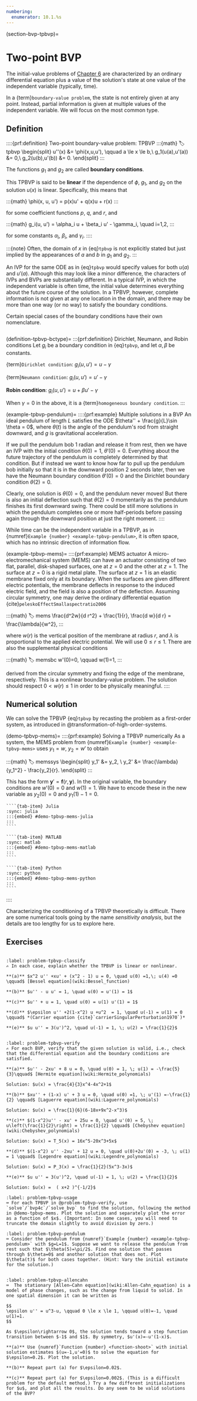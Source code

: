 ```yaml
---
numbering:
  enumerator: 10.1.%s
---
```

(section-bvp-tpbvp)=
# Two-point BVP

The initial-value problems of [Chapter 6](@chapter-ivp) are characterized by an ordinary differential equation plus a value of the solution's state at one value of the independent variable (typically, time).

In a {term}`boundary-value problem`, the state is not entirely given at any point. Instead, partial information is given at multiple values of the independent variable. We will focus on the most common type.

## Definition

::::{prf:definition} Two-point boundary-value problem: TPBVP
:::{math}
:label: tpbvp
\begin{split}
u''(x) &= \phi(x,u,u'), \qquad a \le x \le b,\\
g_1(u(a),u'(a)) &= 0,\\
g_2(u(b),u'(b)) &= 0.
\end{split}
:::

The functions $g_1$ and $g_2$ are called **boundary conditions**.

This TPBVP is said to be **linear** if the dependence of $\phi$, $g_1$, and $g_2$ on the solution $u(x)$ is linear. Specifically, this means that 

:::{math}
\phi(x, u, u') = p(x)u' + q(x)u + r(x)
:::

for some coefficient functions $p$, $q$, and $r$, and 

:::{math}
g_i(u, u') = \alpha_i u + \beta_i u' - \gamma_i, \quad i=1,2,
:::

for some constants $\alpha_i$, $\beta_i$, and $\gamma_i$. 
::::

:::{note}
Often, the domain of $x$ in {eq}`tpbvp` is not explicitly stated but just implied by the appearances of $a$ and $b$ in $g_1$ and $g_2$. 
:::

An IVP for the same ODE as in {eq}`tpbvp` would specify values for both $u(a)$ and $u'(a)$. Although this may look like a minor difference, the characters of IVPs and BVPs are substantially different. In a typical IVP, in which the independent variable is often time, the initial value determines everything about the future course of the solution. In a TPBVP, however, complete information is not given at any one location in the domain, and there may be more than one way (or no way) to satisfy the boundary conditions.

Certain special cases of the boundary conditions have their own nomenclature.

```{index} ! Dirichlet boundary condition, ! Neumann boundary condition, ! Robin boundary condition, homogeneous boundary condition
```

(definition-tpbvp-bctype)=
:::{prf:definition} Dirichlet, Neumann, and Robin conditions
Let $g_i$ be a boundary condition in {eq}`tpbvp`, and let $\alpha,\beta$ be constants.  

{term}`Dirichlet condition`: $g_i(u,u') = u - \gamma$

{term}`Neumann condition`: $g_i(u,u') = u' - \gamma$

**Robin condition**: $g_i(u,u') = u + \beta u' - \gamma$

When $\gamma=0$ in the above, it is a {term}`homogeneous boundary condition`.
:::

(example-tpbvp-pendulum)=
::::{prf:example} Multiple solutions in a BVP
An ideal pendulum of length $L$ satisfies the ODE $\theta'' + \frac{g}{L}\sin \theta = 0$, where $\theta(t)$ is the angle of the pendulum's rod from straight downward, and $g$ is gravitational acceleration.

If we pull the pendulum bob 1 radian and release it from rest, then we have an IVP with the initial condition $\theta(0)=1$, $\theta'(0)=0$. Everything about the future trajectory of the pendulum is completely determined by that condition. But if instead we want to know how far to pull up the pendulum bob initially so that it is in the downward position 2 seconds later, then we have the Neumann boundary condition $\theta'(0)=0$ and the Dirichlet boundary condition $\theta(2)=0$. 

Clearly, one solution is $\theta(0)=0$, and the pendulum never moves! But there is also an initial deflection such that $\theta(2)=0$ momentarily as the pendulum finishes its first downward swing. There could be still more solutions in which the pendulum completes one or more half-periods before passing again through the downward position at just the right moment. 
::::

While time can be the independent variable in a TPBVP, as in {numref}`Example {number} <example-tpbvp-pendulum>`, it is often space, which has no intrinsic direction of information flow.

(example-tpbvp-mems)=
::::{prf:example} MEMS actuator
A micro-electromechanical system (MEMS) can have an actuator consisting of two flat, parallel, disk-shaped surfaces, one at $z=0$ and the other at $z=1$. The surface at $z=0$ is a rigid metal plate. The surface at $z=1$ is an elastic membrane fixed only at its boundary. When the surfaces are given different electric potentials, the membrane deflects in response to the induced electric field, and the field is also a position of the deflection. Assuming circular symmetry, one may derive the ordinary differential equation {cite}`peleskoEffectSmallaspectratio2006`

:::{math}
:label: mems
\frac{d^2w}{d r^2} + \frac{1}{r}\, \frac{d w}{d r} = \frac{\lambda}{w^2},
:::

where $w(r)$ is the vertical position of the membrane at radius $r$, and $\lambda$ is proportional to the applied electric potential. We will use $0\le r\le 1$. There are also the supplemental physical conditions

:::{math}
:label: memsbc
w'(0)=0, \qquad w(1)=1,
:::

derived from the circular symmetry and fixing the edge of the membrane, respectively. This is a nonlinear boundary-value problem. The solution should respect $0<w(r)\le 1$ in order to be physically meaningful.
::::

## Numerical solution

We can solve the TPBVP {eq}`tpbvp` by recasting the problem as a first-order system, as introduced in @transformation-of-high-order-systems.

(demo-tpbvp-mems)=
::::{prf:example} Solving a TPBVP numerically
As a system, the MEMS problem from {numref}`Example {number} <example-tpbvp-mems>` uses $y_1=w$, $y_2=w'$ to obtain

:::{math}
:label: memssys
\begin{split}
y_1' &= y_2, \\
y_2' &= \frac{\lambda}{y_1^2} - \frac{y_2}{r}.
\end{split}
:::

This has the form $\mathbf{y}' = \mathbf{f}(r,\mathbf{y})$. In the original variable, the boundary conditions are $w'(0)=0$ and $w(1)=1$. We have to encode these in the new variable as $y_2(0)=0$ and $y_1(1)-1 = 0$.

`````{tab-set}
````{tab-item} Julia
:sync: julia
:::{embed} #demo-tpbvp-mems-julia
:::
````

````{tab-item} MATLAB
:sync: matlab
:::{embed} #demo-tpbvp-mems-matlab
:::
````

````{tab-item} Python
:sync: python
:::{embed} #demo-tpbvp-mems-python
:::
````
`````
::::

Characterizing the conditioning of a TPBVP theoretically is difficult. There are some numerical tools going by the name  *sensitivity analysis*, but the details are too lengthy for us to explore here.

## Exercises

```{index} Bessel equation, Carrier equation
```

``````{exercise}
:label: problem-tpbvp-classify
✍ In each case, explain whether the TPBVP is linear or nonlinear.  

**(a)** $x^2 u'' +xu' + (x^2 - 1) u = 0, \quad u(0) =1,\; u(4) =0 \qquad$ [Bessel equation](wiki:Bessel_function)

**(b)** $u'' - u u' = 1, \quad u(0) = u'(1) = 1$

**(c)** $u'' + u = 1, \quad u(0) = u(1) u'(1) = 1$

**(d)** $\epsilon u'' +2(1-x^2) u +u^2  = 1, \quad u(-1) = u(1) = 0 \qquad$ *(Carrier equation {cite}`carrierSingularPerturbation1970`)*

**(e)** $u u'' = 3(u')^2, \quad u(-1) = 1, \; u(2) = \frac{1}{2}$
``````

```{index} Hermite equation, Laguerre equation, Chebyshev equation, Legendre equation
```


``````{exercise}
:label: problem-tpbvp-verify
✍ For each BVP, verify that the given solution is valid, i.e., check that the differential equation and the boundary conditions are satisfied.

**(a)** $u'' - 2xu' + 8 u = 0, \quad u(0) = 1, \; u(1) = -\frac{5}{3}\qquad$ [Hermite equation](wiki:Hermite_polynomials) 

Solution: $u(x) = \frac{4}{3}x^4-4x^2+1$

**(b)** $xu'' + (1-x) u' + 3 u = 0, \quad u(0) =1, \; u'(1) =-\frac{1}{2} \qquad$ [Laguerre equation](wiki:Laguerre_polynomials)

Solution: $u(x) = \frac{1}{6}(6-18x+9x^2-x^3)$

**(c)** $(1-x^2)u'' - xu' + 25u = 0, \quad u'(0) = 5, \; u\left(\frac{1}{2}\right) = \frac{1}{2} \qquad$ [Chebyshev equation](wiki:Chebyshev_polynomials)

Solution: $u(x) = T_5(x) = 16x^5-20x^3+5x$ 

**(d)** $(1-x^2) u'' -2xu' + 12 u = 0, \quad u(0)+2u'(0) = -3, \; u(1) = 1 \qquad$ [Legendre equation](wiki:Legendre_polynomials)

Solution: $u(x) = P_3(x) = \frac{1}{2}(5x^3-3x)$ 

**(e)** $u u'' = 3(u')^2, \quad u(-1) = 1, \; u(2) = \frac{1}{2}$ 

Solution: $u(x) =  ( x+2 )^{-1/2}$
``````

``````{exercise}
:label: problem-tpbvp-usage
⌨ For each TPBVP in @problem-tpbvp-verify, use `solve`/`bvp4c`/`solve_bvp` to find the solution, following the method in @demo-tpbvp-mems. Plot the solution and separately plot the error as a function of $x$. (Important: In some cases, you will need to truncate the domain slightly to avoid division by zero.)
``````

``````{exercise}
:label: problem-tpbvp-pendulum
⌨ Consider the pendulum from {numref}`Example {number} <example-tpbvp-pendulum>` with $g=L=1$. Suppose we want to release the pendulum from rest such that $\theta(5)=\pi/2$. Find one solution that passes through $\theta=0$ and another solution that does not. Plot $\theta(t)$ for both cases together. (Hint: Vary the initial estimate for the solution.)
``````

```{index} Allen–Cahn equation
```

``````{exercise}
:label: problem-tpbvp-allencahn
⌨  The stationary [Allen–Cahn equation](wiki:Allen-Cahn_equation) is a model of phase changes, such as the change from liquid to solid. In one spatial dimension it can be written as

$$
\epsilon u'' = u^3-u, \qquad 0 \le x \le 1, \qquad u(0)=-1, \quad u(1)=1.
$$

As $\epsilon\rightarrow 0$, the solution tends toward a step function transition between $-1$ and $1$. By symmetry, $u'(x)=-u'(1-x)$.

**(a)** Use {numref}`Function {number} <function-shoot>` with initial solution estimates $(u=-1,u'=0)$ to solve the equation for $\epsilon=0.2$. Plot the solution.

**(b)** Repeat part (a) for $\epsilon=0.02$.

**(c)** Repeat part (a) for $\epsilon=0.002$. (This is a difficult problem for the default method.) Try a few different initializations for $u$, and plot all the results. Do any seem to be valid solutions of the BVP?
``````
